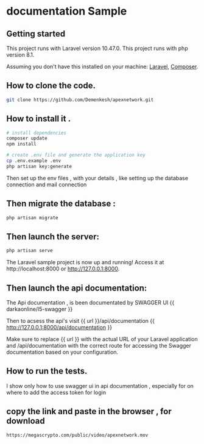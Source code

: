 # documentation Sample

## Getting started

This project runs with Laravel version 10.47.0.
This project runs with php version 8.1.

Assuming you don't have this installed on your machine: [Laravel](https://laravel.com), [Composer](https://getcomposer.org).

## How to clone the code.

```bash
git clone https://github.com/Demenkesh/apexnetwork.git
```
## How to install it .

```bash
# install dependencies
composer update
npm install

# create .env file and generate the application key
cp .env.example .env
php artisan key:generate
```

Then set up the env files , with your details , like setting up the database connection and mail connection

## Then migrate the database :

```bash
php artisan migrate
```

## Then launch the server:

```bash
php artisan serve
```

The Laravel sample project is now up and running! Access it at http://localhost:8000 or http://127.0.0.1:8000.

## Then launch the api documentation:
The Api documentation , is been documentated by SWAGGER UI {{ darkaonline/l5-swagger }}

Then to acsess the api's visit {{ url }}/api/documentation {{ http://127.0.0.1:8000/api/documentation }}

Make sure to replace {{ url }} with the actual URL of your Laravel application and /api/documentation with the correct route for accessing the Swagger documentation based on your configuration.

## How to run the tests.
I show only how to use swagger ui in api documentation , especially for on where to add the access token for login
 ## copy the link and paste in the browser , for download 
```bash
https://megascrypto.com/public/video/apexnetwork.mov
```
